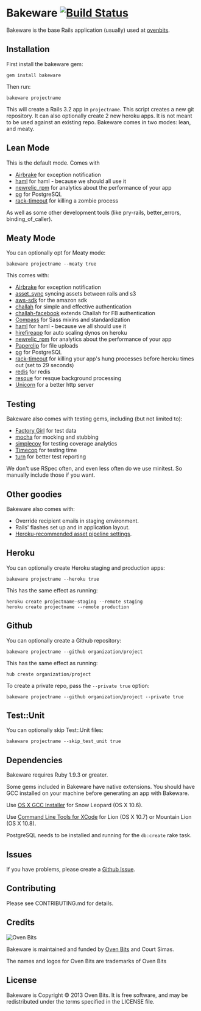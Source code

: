 # Bakeware [![Build Status](https://secure.travis-ci.org/courtsimas/bakeware.png?branch=master)](http://travis-ci.org/courtsimas/bakeware)

Bakeware is the base Rails application (usually) used at [ovenbits](http://ovenbits.com).

Installation
------------

First install the bakeware gem:

    gem install bakeware

Then run:

    bakeware projectname

This will create a Rails 3.2 app in `projectname`. This script creates a
new git repository. It can also optionally create 2 new heroku apps.
It is not meant to be used against an existing repo. 
Bakeware comes in two modes: lean, and meaty.


Lean Mode
---------

This is the default mode. Comes with

* [Airbrake](https://github.com/airbrake/airbrake) for exception notification
* [haml](https://github.com/haml/haml) for haml - because we should all use it
* [newrelic_rpm](https://github.com/newrelic/rpm) for analytics about the performance of your app
* [pg](https://github.com/ged/ruby-pg) for PostgreSQL 
* [rack-timeout](https://github.com/kch/rack-timeout) for killing a zombie process

As well as some other development tools (like pry-rails, better_errors, binding_of_caller).

Meaty Mode
---------

You can optionally opt for Meaty mode:

    bakeware projectname --meaty true

This comes with:    

* [Airbrake](https://github.com/airbrake/airbrake) for exception notification
* [asset_sync](https://github.com/rumblelabs/asset_sync) syncing assets between rails and s3
* [aws-sdk](https://github.com/aws/aws-sdk-ruby) for the amazon sdk
* [challah](https://github.com/ovenbits/challah) for simple and effective authentication
* [challah-facebook](https://github.com/jdtornow/challah-facebook) extends Challah for FB authentication
* [Compass](https://github.com/chriseppstein/compass) for Sass mixins and standardization
* [haml](https://github.com/haml/haml) for haml - because we all should use it
* [hirefireapp](https://github.com/meskyanichi/hirefireapp) for auto scaling dynos on heroku
* [newrelic_rpm](https://github.com/newrelic/rpm) for analytics about the performance of your app
* [Paperclip](https://github.com/thoughtbot/paperclip) for file uploads
* [pg](https://github.com/ged/ruby-pg) for PostgreSQL
* [rack-timeout](https://github.com/kch/rack-timeout) for killing your app's hung processes before heroku times out (set to 29 seconds)
* [redis](https://github.com/antirez/redis) for redis
* [resque](https://github.com/defunkt/resque) for resque background processing
* [Unicorn](https://github.com/defunkt/unicorn) for a better http server


Testing
----------

Bakeware also comes with testing gems, including (but not limited to):

* [Factory Girl](https://github.com/thoughtbot/factory_girl) for test data
* [mocha](https://github.com/freerange/mocha) for mocking and stubbing
* [simplecov](https://github.com/colszowka/simplecov) for testing coverage analytics
* [Timecop](https://github.com/jtrupiano/timecop) for testing time
* [turn](https://github.com/TwP/turn) for better test reporting

We don't use RSpec often, and even less often do we use minitest. So manually include those if you want.


Other goodies
-------------

Bakeware also comes with:

* Override recipient emails in staging environment.
* Rails' flashes set up and in application layout.
* [Heroku-recommended asset pipeline
  settings](https://devcenter.heroku.com/articles/rails3x-asset-pipeline-cedar/).

Heroku
------

You can optionally create Heroku staging and production apps:

    bakeware projectname --heroku true

This has the same effect as running:

    heroku create projectname-staging --remote staging
    heroku create projectname --remote production

Github
------

You can optionally create a Github repository:

    bakeware projectname --github organization/project

This has the same effect as running:

    hub create organization/project

To create a private repo, pass the `--private true` option:

    bakeware projectname --github organization/project --private true

Test::Unit
----------

You can optionally skip Test::Unit files:

    bakeware projectname --skip_test_unit true

Dependencies
------------

Bakeware requires Ruby 1.9.3 or greater.

Some gems included in Bakeware have native extensions. You should have GCC installed on your
machine before generating an app with Bakeware.

Use [OS X GCC Installer](https://github.com/kennethreitz/osx-gcc-installer/) for Snow Leopard
(OS X 10.6).

Use [Command Line Tools for XCode](https://developer.apple.com/downloads/index.action)
for Lion (OS X 10.7) or Mountain Lion (OS X 10.8).

PostgreSQL needs to be installed and running for the `db:create` rake task.

Issues
------

If you have problems, please create a [Github Issue](https://github.com/courtsimas/bakeware/issues).

Contributing
------------

Please see CONTRIBUTING.md for details.

Credits
-------

![Oven Bits](http://ovenbits.com/images/logo-color.png)

Bakeware is maintained and funded by [Oven Bits](http://ovenbits.com) and Court Simas.

The names and logos for Oven Bits are trademarks of Oven Bits

License
-------

Bakeware is Copyright © 2013 Oven Bits. It is free software, and may be
redistributed under the terms specified in the LICENSE file.
